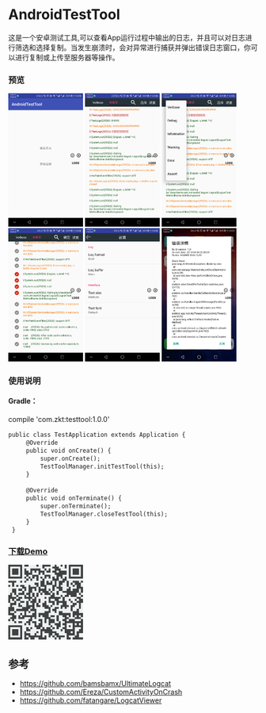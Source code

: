 # AndroidTestTool

这是一个安卓测试工具,可以查看App运行过程中输出的日志，并且可以对日志进行筛选和选择复制。当发生崩溃时，会对异常进行捕获并弹出错误日志窗口，你可以进行复制或上传至服务器等操作。

### 预览
<img src="screenshots/shot1.png" width = "30%" />   <img src="screenshots/shot2.png" width = "30%" />
<img src="screenshots/shot3.png" width = "30%" />   <img src="screenshots/shot4.png" width = "30%" />
<img src="screenshots/shot5.png" width = "30%" />   <img src="screenshots/shot6.png" width = "30%" />

### 使用说明

#### Gradle：
compile 'com.zkt:testtool:1.0.0'

```
public class TestApplication extends Application {
     @Override
     public void onCreate() {
         super.onCreate();
         TestToolManager.initTestTool(this);
     }
 
     @Override
     public void onTerminate() {
         super.onTerminate();
         TestToolManager.closeTestTool(this);
     }
 }
```

### [下载Demo](https://fir.im/androidtesttool)
<img src="screenshots/download.png" width = "30%" />

## 参考

* https://github.com/bamsbamx/UltimateLogcat
* https://github.com/Ereza/CustomActivityOnCrash
* https://github.com/fatangare/LogcatViewer


